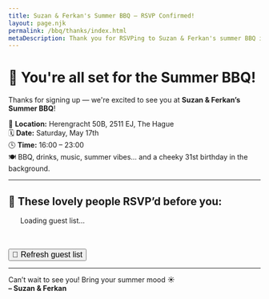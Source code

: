 ```yaml
---
title: Suzan & Ferkan's Summer BBQ – RSVP Confirmed!
layout: page.njk
permalink: /bbq/thanks/index.html
metaDescription: Thank you for RSVPing to Suzan & Ferkan's summer BBQ in The Hague!
---
```


# 🎉 You're all set for the Summer BBQ!

Thanks for signing up — we're excited to see you at **Suzan & Ferkan’s Summer BBQ**!

📍 **Location:** Herengracht 50B, 2511 EJ, The Hague  
🗓️ **Date:** Saturday, May 17th  
🕓 **Time:** 16:00 – 23:00  
🍽️ BBQ, drinks, music, summer vibes... and a cheeky 31st birthday in the background.

---

## 👥 These lovely people RSVP’d before you:

<ul id="rsvp-list">Loading guest list…</ul>

<p id="your-number" style="margin-top: 2rem; font-weight: bold;"></p>

<button onclick="window.location.reload()" style="margin-top: 1rem; font-size: 1rem;">
  🔄 Refresh guest list
</button>

<script>
  fetch('https://api.sheety.co/2381c287b05641ab8df16dfd5eaf25ec/bbqAttendanceList/sheet1')
    .then(response => response.json())
    .then(data => {
      const guests = data.sheet1;
      const list = document.getElementById('rsvp-list');

      if (!guests || guests.length === 0) {
        list.innerHTML = "<li>No one yet — you're the first!</li>";
        return;
      }

      list.innerHTML = guests.map((person, index) => {
        const name = person.name || 'Unnamed legend';
        const isPlusOne = person.plusOne === 'yes';
        return `<li><strong>#${index + 1}:</strong> ${name}${isPlusOne ? ' +1' : ''}</li>`;
      }).join('');

      // ✅ Show user's number at the bottom
      document.getElementById("your-number").innerText =
        `You're guest number #${guests.length}! 🎉`;
    })
    .catch(error => {
      console.error('Error fetching guest list:', error);
      document.getElementById('rsvp-list').innerHTML = "<li>Couldn’t load guest list. Try refreshing?</li>";
    });
</script>

<script src="https://cdn.jsdelivr.net/npm/canvas-confetti@1.5.1/dist/confetti.browser.min.js"></script>
<script>
  confetti({
    particleCount: 150,
    spread: 80,
    origin: { y: 0.6 }
  });
</script>

---

Can’t wait to see you! Bring your summer mood ☀️  
**– Suzan & Ferkan**